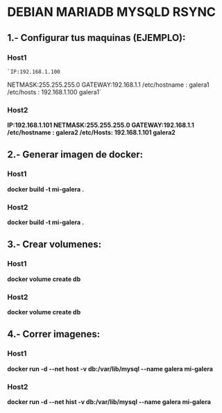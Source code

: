 # DEBIAN MARIADB MYSQLD RSYNC

## 1.- Configurar tus maquinas (EJEMPLO): 
	
### Host1	

    `IP:192.168.1.100
NETMASK:255.255.255.0
GATEWAY:192.168.1.1
/etc/hostname : galera1
/etc/hosts : 192.168.1.100 galera1`

### Host2
**IP:192.168.1.101
NETMASK:255.255.255.0
GATEWAY:192.168.1.1 
/etc/hostname : galera2
/etc/Hosts: 192.168.1.101 galera2**

## 2.- Generar imagen de docker:
### Host1
**docker build -t mi-galera .**
### Host2
**docker build -t mi-galera .**

## 3.- Crear volumenes:
### Host1
**docker volume create db**
### Host2
**docker volume create db**

## 4.- Correr imagenes:
### Host1
**docker run -d --net host -v db:/var/lib/mysql --name galera mi-galera**
### Host2
**docker run -d --net hist -v db:/var/lib/mysql --name galera mi-galera**
